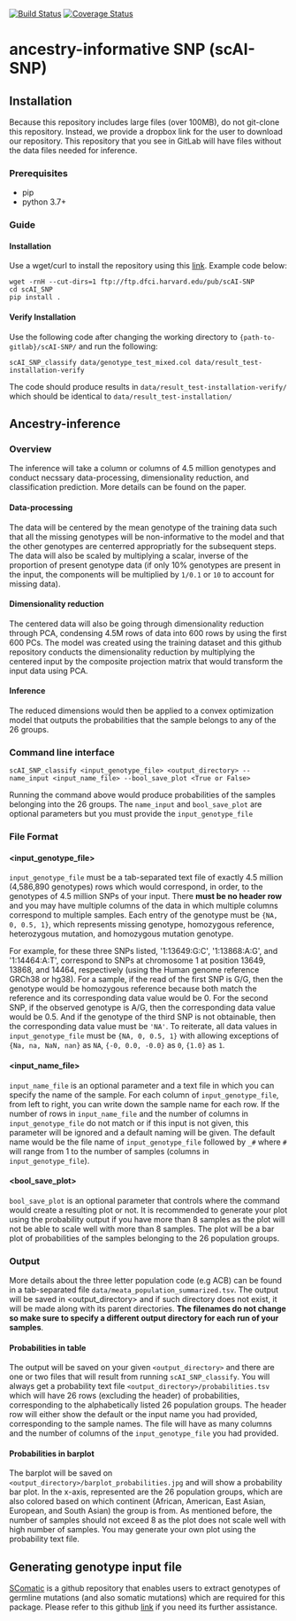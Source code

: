 [![Build Status](https://travis-ci.com/hongdavid94/ancestry.svg?branch=main)](https://travis-ci.com/hongdavid94/ancestry)
[![Coverage Status](https://coveralls.io/repos/github/hongdavid94/ancestry/badge.svg?branch=main)](https://coveralls.io/github/hongdavid94/ancestry?branch=main)

# ancestry-informative SNP (scAI-SNP)

## Installation

Because this repository includes large files (over 100MB), do not git-clone this repository. Instead, we provide a dropbox link for the user to download our repository. This repository that you see in GitLab will have files without the data files needed for inference.

### Prerequisites 
- pip
- python 3.7+

### Guide
#### Installation
Use a wget/curl to install the repository using this [link](ftp://ftp.dfci.harvard.edu/pub/scAI-SNP). Example code below:

```{bash}
wget -rnH --cut-dirs=1 ftp://ftp.dfci.harvard.edu/pub/scAI-SNP
cd scAI_SNP
pip install .
```
#### Verify Installation
Use the following code after changing the working directory to `{path-to-gitlab}/scAI-SNP/` and run the following:
```{bash}
scAI_SNP_classify data/genotype_test_mixed.col data/result_test-installation-verify
```

The code should produce results in `data/result_test-installation-verify/` which should be identical to `data/result_test-installation/`

## Ancestry-inference
### Overview
The inference will take a column or columns of 4.5 million genotypes and conduct necssary data-processing, dimensionality reduction, and classification prediction. More details can be found on the paper.

#### Data-processing
The data will be centered by the mean genotype of the training data such that all the missing genotypes will be non-informative to the model and that the other genotypes are centerred appropriatly for the subsequent steps. The data will also be scaled by multiplying a scalar, inverse of the proportion of present genotype data (if only 10% genotypes are present in the input, the components will be multiplied by `1/0.1` or `10` to account for missing data). 

#### Dimensionality reduction
The centered data will also be going through dimensionality reduction through PCA, condensing 4.5M rows of data into 600 rows by using the first 600 PCs. The model was created using the training dataset and this github repository conducts the dimensionality reduction by multiplying the centered input by the composite projection matrix that would transform the input data using PCA.

#### Inference
The reduced dimensions would then be applied to a convex optimization model that outputs the probabilities that the sample belongs to any of the 26 groups.

### Command line interface
```{bash}
scAI_SNP_classify <input_genotype_file> <output_directory> --name_input <input_name_file> --bool_save_plot <True or False>
```
Running the command above would produce probabilities of the samples belonging into the 26 groups. The `name_input` and `bool_save_plot` are optional parameters but you must provide the `input_genotype_file`

### File Format
#### <input_genotype_file>
`input_genotype_file` must be a tab-separated text file of exactly 4.5 million (4,586,890 genotypes) rows which would correspond, in order, to the genotypes of 4.5 million SNPs of your input. There **must be no header row** and you may have multiple columns of the data in which multiple columns correspond to multiple samples. Each entry of the genotype must be `{NA, 0, 0.5, 1}`, which represents missing genotype, homozygous reference, heterozygous mutation, and homozygous mutation genotype. 

For example, for these three SNPs listed, '1:13649:G:C', '1:13868:A:G', and '1:14464:A:T', correspond to SNPs at chromosome 1 at position 13649, 13868, and 14464, respectively (using the Human genome reference GRCh38 or hg38). For a sample, if the read of the first SNP is G/G, then the genotype would be homozygous reference because both match the reference and its corresponding data value would be 0. For the second SNP, if the observed genotype is A/G, then the corresponding data value would be 0.5. And if the genotype of the third SNP is not obtainable, then the corresponding data value must be `'NA'`. To reiterate, all data values in `input_genotype_file` must be `{NA, 0, 0.5, 1}` with allowing exceptions of `{Na, na, NaN, nan}` as `NA`, `{-0, 0.0, -0.0}` as `0`, `{1.0}` as `1`.

#### <input_name_file>
`input_name_file` is an optional parameter and a text file in which you can specify the name of the sample. For each column of `input_genotype_file`, from left to right, you can write down the sample name for each row. If the number of rows in `input_name_file` and the number of columns in `input_genotype_file` do not match or if this input is not given, this parameter will be ignored and a default naming will be given. The default name would be the file name of `input_genotype_file` followed by `_#` where `#` will range from 1 to the number of samples (columns in `input_genotype_file`).

#### <bool_save_plot>
`bool_save_plot` is an optional parameter that controls where the command would create a resulting plot or not. It is recommended to generate your plot using the probability output if you have more than 8 samples as the plot will not be able to scale well with more than 8 samples. The plot will be a bar plot of probabilities of the samples belonging to the 26 population groups.

### Output
More details about the three letter population code (e.g ACB) can be found in a tab-separated file `data/meata_population_summarized.tsv`. The output will be saved in <output_directory> and if such directory does not exist, it will be made along with its parent directories. **The filenames do not change so make sure to specify a different output directory for each run of your samples**.

#### Probabilities in table
The output will be saved on your given `<output_directory>` and there are one or two files that will result from running `scAI_SNP_classify`. You will always get a probability text file `<output_directory>/probabilities.tsv` which will have 26 rows (excluding the header) of probabilities, corresponding to the alphabetically listed 26 population groups. The header row will either show the default or the input name you had provided, corresponding to the sample names. The file will have as many columns and the number of columns of the `input_genotype_file` you had provided.

#### Probabilities in barplot
The barplot will be saved on `<output_directory>/barplot_probabilities.jpg` and will show a probability bar plot. In the x-axis, represented are the 26 population groups, which are also colored based on which continent (African, American, East Asian, European, and South Asian) the group is from. As mentioned before, the number of samples should not exceed 8 as the plot does not scale well with high number of samples. You may generate your own plot using the probability text file.

## Generating genotype input file

[SComatic](https://github.com/cortes-ciriano-lab/SComatic) is a github repository that enables users to extract genotypes of germline mutations (and also somatic mutations) which are required for this package. Please refer to this github [link](https://github.com/cortes-ciriano-lab/SComatic/blob/main/docs/OtherFunctionalities.md#computing-germline-genotypes-for-known-variants-in-single-cell-datasets) if you need its further assistance.

